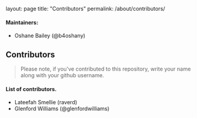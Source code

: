 layout: page
title: "Contributors"
permalink: /about/contributors/

#### Maintainers:

- Oshane Bailey (@b4oshany)

## Contributors

> Please note, if you've contributed to this repository, write your name along with your github username.


#### List of contributors.

- Lateefah Smellie (raverd)
- Glenford Williams (@glenfordwilliams)